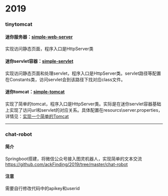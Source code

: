 # 2019

###  tinytomcat
#### 迷你服务器：[simple-web-server](https://github.com/ackFinding/2019/tree/master/tinytomcat/simple-web-server)  
实现访问静态页面，程序入口是HttpServer类
#### 迷你servlet容器：[simple-servlet](https://github.com/ackFinding/2019/tree/master/tinytomcat/simple-servlet) 
实现访问静态页面和处理servlet，程序入口是HttpServer类。servlet路径等配置在Constants类，访问servlet会到该路径下找对应class文件。
#### 迷你tomcat：[simple-tomcat](https://github.com/ackFinding/2019/tree/master/tinytomcat/simple-tomcat)  
实现了简单的tomcat，程序入口是HttpServer类。实际是在迷你servlet容器基础上实现了访问url和servlet的对应关系。具体配置在resourcs\server.properties，详情见：[实现一个简单的Tomcat](https://www.jianshu.com/p/9c14795b58b0)
****
### chat-robot
#### 简介
Springboot搭建，将微信公众号接入图灵机器人，实现简单的文本交流   
https://github.com/ackFinding/2019/tree/master/chat-robot
#### 注意
需要自行修改代码中的apikey和userid
